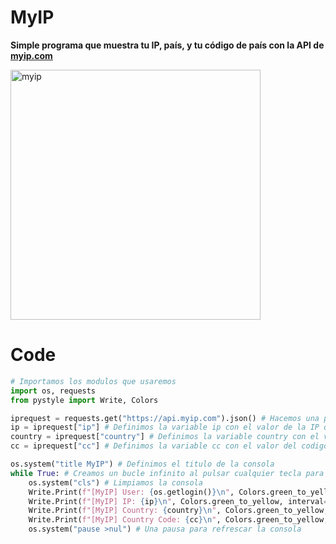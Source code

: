 # MyIP
**Simple programa que muestra tu IP, país, y tu código de país con la API de [myip.com](https://myip.com)**

<p><img src="https://user-images.githubusercontent.com/48841069/212543043-a08e0787-0049-4d01-bcbc-736724c45333.png" height="400px" alt="myip"></p>

# Code

```python
# Importamos los modulos que usaremos
import os, requests
from pystyle import Write, Colors

iprequest = requests.get("https://api.myip.com").json() # Hacemos una peticion a la API de myip.com
ip = iprequest["ip"] # Definimos la variable ip con el valor de la IP que nos devuelve la API
country = iprequest["country"] # Definimos la variable country con el valor del pais que nos devuelve la API
cc = iprequest["cc"] # Definimos la variable cc con el valor del codigo del pais que nos devuelve la API

os.system("title MyIP") # Definimos el titulo de la consola
while True: # Creamos un bucle infinito al pulsar cualquier tecla para refrescarlo infinitamente
    os.system("cls") # Limpiamos la consola
    Write.Print(f"[MyIP] User: {os.getlogin()}\n", Colors.green_to_yellow, interval=0.02) # Mostramos el usuario del sistema operativo
    Write.Print(f"[MyIP] IP: {ip}\n", Colors.green_to_yellow, interval=0.02) # Mostramos la IP
    Write.Print(f"[MyIP] Country: {country}\n", Colors.green_to_yellow, interval=0.02) # Mostramos el pais
    Write.Print(f"[MyIP] Country Code: {cc}\n", Colors.green_to_yellow, interval=0.02) # Mostramos el codigo del pais
    os.system("pause >nul") # Una pausa para refrescar la consola
```

